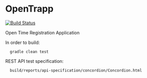OpenTrapp
=========

[![Build Status](https://secure.travis-ci.org/Pragmatists/OpenTrapp.png)](http://travis-ci.org/Pragmatists/OpenTrapp)

Open Time Registration Application

In order to build:
```
  gradle clean test
```
REST API test specification:
```
  build/reports/api-specification/concordion/Concordion.html
```
